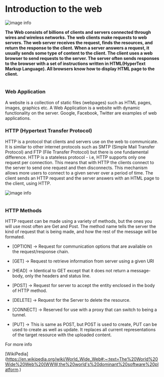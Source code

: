 # Introduction to the web

![image info](https://static.studytonight.com/servlet/images/client-server-architecture.jpg)

<b>
The Web consists of billions of clients and servers connected through wires and wireless networks. The web clients make requests to web servers. The web server receives the request, finds the resources, and return the response to the client. When a server answers a request, it usually sends some type of content to the client. The client uses a web browser to send requests to the server. The server often sends responses to the browser with a set of instructions written in HTML(HyperText Markup Language). All browsers know how to display HTML page to the client.
</b>

#

### Web Application

A website is a collection of static files (webpages) such as HTML pages, images, graphics etc. A Web Application is a website with dynamic functionality on the server. Google, Facebook, Twitter are examples of web applications.

### HTTP (Hypertext Transfer Protocol)

HTTP is a protocol that clients and servers use on the web to communicate.
It is similar to other internet protocols such as SMTP (Simple Mail Transfer Protocol) and FTP (File Transfer Protocol) but there is one fundamental difference.
HTTP is a stateless protocol - i.e, HTTP supports only one request per connection. This means that with HTTP the clients connect to the server to send one request and then disconnects. This mechanism allows more users to connect to a given server over a period of time.
The client sends an HTTP request and the server answers with an HTML page to the client, using HTTP.

![image info](https://static.studytonight.com/servlet/images/http-request-response.jpg)

#

### HTTP Methods

HTTP request can be made using a variety of methods, but the ones you will use most often are Get and Post. The method name tells the server the kind of request that is being made, and how the rest of the message will be formated.

- [OPTION] -> Request for communication options that are available on the request/response chain.

- [GET] -> Request to retrieve information from server using a given URI
- [HEAD] -> Identical to GET except that it does not return a message-body, only the headers and status line.
- [POST] -> Request for server to accept the entity enclosed in the body of HTTP method.

- [DELETE] -> Request for the Server to delete the resource.
- [CONNECT] -> Reserved for use with a proxy that can switch to being a tunnel.

- [PUT] -> This is same as POST, but POST is used to create, PUT can be used to create as well as update. It replaces all current representations of the target resource with the uploaded content.

For more info

[WikiPedia](https://en.wikipedia.org/wiki/World_Wide_Web#:~:text=The%20World%20Wide%20Web%20(WWW,the%20world's%20dominant%20software%20platform.)
